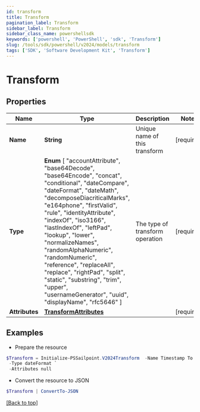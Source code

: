 ```yaml
---
id: transform
title: Transform
pagination_label: Transform
sidebar_label: Transform
sidebar_class_name: powershellsdk
keywords: ['powershell', 'PowerShell', 'sdk', 'Transform'] 
slug: /tools/sdk/powershell/v2024/models/transform
tags: ['SDK', 'Software Development Kit', 'Transform']
---
```



# Transform

## Properties

Name | Type | Description | Notes
------------ | ------------- | ------------- | -------------
**Name** |  **String** | Unique name of this transform | [required]
**Type** |   **Enum** [  "accountAttribute",    "base64Decode",    "base64Encode",    "concat",    "conditional",    "dateCompare",    "dateFormat",    "dateMath",    "decomposeDiacriticalMarks",    "e164phone",    "firstValid",    "rule",    "identityAttribute",    "indexOf",    "iso3166",    "lastIndexOf",    "leftPad",    "lookup",    "lower",    "normalizeNames",    "randomAlphaNumeric",    "randomNumeric",    "reference",    "replaceAll",    "replace",    "rightPad",    "split",    "static",    "substring",    "trim",    "upper",    "usernameGenerator",    "uuid",    "displayName",    "rfc5646" ] | The type of transform operation | [required]
**Attributes** |  [**TransformAttributes**](transform-attributes) |  | [required]

## Examples

- Prepare the resource
```powershell
$Transform = Initialize-PSSailpoint.V2024Transform  -Name Timestamp To Date `
 -Type dateFormat `
 -Attributes null
```

- Convert the resource to JSON
```powershell
$Transform | ConvertTo-JSON
```


[[Back to top]](#) 

